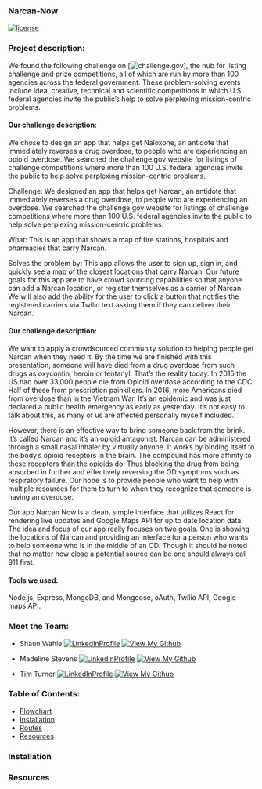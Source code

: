 ### Narcan-Now

[![license](https://img.shields.io/github/license/mashape/apistatus.svg)]()
### Project description:
We found the following challenge on [![challenge.gov](https://www.challenge.gov/challenge/the-2016-fda-naloxone-app-competition/)], the hub for listing challenge and prize competitions, all of which are run by more than 100 agencies across the federal government. These problem-solving events include idea, creative, technical and scientific competitions in which U.S. federal agencies invite the public’s help to solve perplexing mission-centric problems.

#### Our challenge description:
We chose to design an app that helps get Naloxone, an antidote that immediately reverses a drug overdose, to people who are experiencing an opioid overdose. We searched the challenge.gov website for listings of challenge competitions where more than 100 U.S. federal agencies invite the public to help solve perplexing mission-centric problems.




Challenge: We designed an app that helps get Narcan, an antidote that immediately reverses a drug overdose, to people who are experiencing an overdose. We searched the challenge.gov website for listings of challenge competitions where more than 100 U.S. federal agencies invite the public to help solve perplexing mission-centric problems.

What: This is an app that shows a map of fire stations, hospitals and pharmacies that carry Narcan.

Solves the problem by: This app allows the user to sign up, sign in, and quickly see a map of the closest locations that carry Narcan. Our future goals for this app are to have crowd sourcing capabilities so that anyone can add a Narcan location, or register themselves as a carrier of Narcan. We will also add the ability for the user to click a button that notifies the registered carriers via Twilio text asking them if they can deliver their Narcan.



#### Our challenge description:
We want to apply a crowdsourced community solution to helping people get Narcan when they need it. By the time we are finished with this presentation, someone will have died from a drug overdose from such drugs as oxycontin, heroin or fentanyl. That’s the reality today. In 2015 the US had over 33,000 people die from Opioid overdose according to the CDC. Half of these from prescription painkillers. In 2016, more Americans died from overdose than in the Vietnam War. It’s an epidemic and was just declared a public health emergency as early as yesterday. It’s not easy to talk about this, as many of us are affected personally myself included.

However, there is an effective way to bring someone back from the brink. It’s called Narcan and it’s an opioid antagonist. Narcan can be administered through a small nasal inhaler by virtually anyone. It works by binding itself to the body’s opioid receptors in the brain. The compound has more affinity to these receptors than the opioids do. Thus blocking the drug from being absorbed in further and effectively reversing the OD symptoms such as respiratory failure.  Our hope is to provide people who want to help with multiple resources for them to turn to when they recognize that someone is having an overdose.

Our app Narcan Now is a clean, simple interface that utilizes React for rendering live updates and Google Maps API for up to date location data. The idea and focus of our app really focuses on two goals. One is showing the locations of Narcan and providing an interface for a person who wants to help someone who is in the middle of an OD. Though it should be noted that no matter how close a potential source can be one should always call 911 first.

#### Tools we used:
Node.js, Express, MongoDB, and Mongoose, oAuth, Twilio API, Google maps API.


### Meet the Team:
* Shaun Wahle
[![LinkedInProfile](https://img.shields.io/badge/LinkedIn-Profile-brightgreen.svg)](https://www.linkedin.com/in/shaun-wahle/) [![View My Github](https://img.shields.io/badge/View%20My-Github-blue.svg)](https://github.com/Spwahle)

* Madeline Stevens
[![LinkedInProfile](https://img.shields.io/badge/LinkedIn-Profile-brightgreen.svg)](https://www.linkedin.com/in/madelinerosestevens/) [![View My Github](https://img.shields.io/badge/View%20My-Github-blue.svg)](https://github.com/madhubs)

* Tim Turner  [![LinkedInProfile](https://img.shields.io/badge/LinkedIn-Profile-brightgreen.svg)](https://www.linkedin.com/in/timothyt/) [![View My Github](https://img.shields.io/badge/View%20My-Github-blue.svg)](https://github.com/ratiphi)

### Table of Contents:
+ [Flowchart](#flowchart)
+ [Installation](#installation)
+ [Routes](#routes)
+ [Resources](#resources)

### Installation


### Resources
